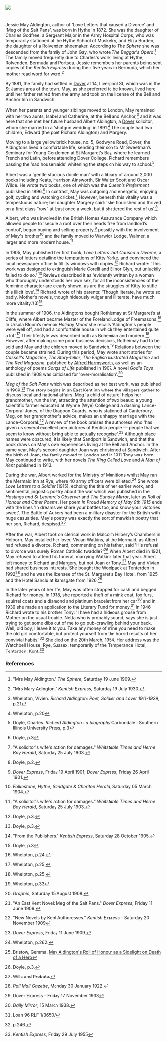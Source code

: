 <a href="https://www.kent-maps.online"><img src="https://kent-map.github.io/mdpress/juncture/ve-button.png"></a>
<param ve-config title="May Aldington (1872-1954)" author="Michelle Crowther" layout="vtl" banner="https://upload.wikimedia.org/wikipedia/commons/6/69/An_illustrated_and_descriptive_guide_to_the_great_railways_of_England_and_their_connections_with_the_Continent_%281885%29_%2814573960910%29.jpg" description="Michelle Crowther traces the often turbulent life and work of the author, Jessie May Aldington.">

<!-- Historical map layers -->
<param ve-map-layer active allmaps allmaps-id="6215fa6c47c47347" title="Bartholomew Kent 1904">

#

Jessie May Aldington, author of ‘Love Letters that caused a Divorce’ and 'Meg of the Salt Pans', was born in Hythe in 1872. She was the daughter of Charles Godfree, a Sergeant Major in the Army Hospital Corps, who was temporarily stationed at the Hythe School of Musketry, and Eliza Burden, the daughter of a Rolvenden shoemaker. According to _The Sphere_ she was descended from the family of John Gay, who wrote _The Beggar's Opera_.[^ref1]  The family moved frequently due to Charles's work, living at Hythe, Rolvenden, Bermuda and Portsea. Jessie remembers her parents being sent copies of the _Kentish Express_ during their five years in Bermuda, which her mother read word for word.[^ref2]
<param ve-image url="https://stor.artstor.org/stor/921dbaac-faac-4fcc-bb1f-4da1329f58cf" label="Hythe School of Musketry" attribution="Invicta Album of Hythe">
<param ve-entity eid="Q967166" aliases="Hythe">
<param ve-entity eid="Q2313624" aliases="Rolvenden">
<param ve-map center="Q690486" zoom="10">
<param ve-map center="Q967166" zoom="13">
<param ve-map center="Q2313624" zoom="13">

By 1881, the family had settled in [Dover](/19c/19c-dover/) at 14, Liverpool St, which was in the St James area of the town. May, as she preferred to be known, lived here until her father retired from the army and took on the license of the Bell and Anchor Inn in Sandwich.
<br><br>
When her parents and younger siblings moved to London, May remained with her two aunts, Isabel and Catherine, at the Bell and Anchor,[^ref3] and it was here that she met her future husband Albert Aldington, a [Dover](/19c/19c-dover/) solicitor, whom she married in a 'shotgun wedding' in 1891.[^ref4] The couple had two children, Edward (the poet Richard Aldington) and Margery.
<param ve-image url="https://stor.artstor.org/stor/be2d7a73-d2b3-4188-8d40-1a76523fa117" label="Ward Lock Dover">
<param ve-entity eid="Q179224" aliases="Dover">
<param ve-entity eid="Q26163" aliases="Sandwich">
<param ve-map center="Q179224" zoom="13">
<param ve-map center="Q26163" zoom="13">

Moving to a large yellow brick house, no. 5, Godwyne Road, Dover, the Aldingtons lived a comfortable life, sending their son to Mr Sweetman’s Seminary for Young Gentlemen at St Margaret’s Bay, where he learned French and Latin, before attending Dover College. Richard remembers passing the 'sad housemaids' whitening the steps on his way to school.[^ref5]
<br><br>
Albert was a 'gentle studious docile man' with a library of around 2,000 books including Keats, Harrison Ainsworth, Sir Walter Scott and Oscar Wilde. He wrote two books, one of which was the _Queen’s Preferment_ published in 1896.[^ref6] In contrast, May was outgoing and energetic, enjoying golf, cycling and watching cricket.[^ref7] However, beneath this vitality was a tempestuous nature;  her daughter Margery said: 'she flourished and thrived on a first class “row” at least once a week, but it shattered the rest of us'.[^ref8] 
<param ve-image url="https://upload.wikimedia.org/wikipedia/commons/b/ba/Imprimerie_Paul_Dupont%2C_Whitworth_Cycles%2C_c._1900.jpg" label="Advertisement for Whitworth Cycles, c. 1900">
<param ve-entity eid="Q179224" aliases="Dover">
<param ve-entity eid="Q24638363" aliases="St Margaret’s Bay">
<param ve-map center="Q179224" zoom="13">
<param ve-map center="Q24638363" zoom="13">

Albert, who was involved in the British Homes Assurance Company which allowed people to 'secure a roof over their heads free from landlord’s control', began buying and selling property,[^ref9] possibly with the involvement of May's brother[^ref10] and the family moved to Warwick Lodge, Walmer, a larger and more modern house.[^ref11] 
<br><br>
In 1905, May published her first book, _Love Letters that Caused a Divorce_, a series of letters detailing the temptations of Kitty Yorke, and convinced the local newspaper office to fill its windows with copies.[^ref12] Richard wrote: 'This work was designed to extinguish Marie Corelli and Elinor Glyn, but unluckily failed to do so.' [^ref13] Reviews described it as 'evidently written by a woman who thoroughly understands her own sex, for all the inconsistencies of the feminine character are clearly shown, as are the struggles of Kitty to stifle this illicit love'.[^ref14] Richard, wrote of his parents: 'Though literate, he wrote so badly. Mother’s novels, though hideously vulgar and illiterate, have much more vitality.'(3)[^ref15]
<param ve-image url="https://upload.wikimedia.org/wikipedia/commons/7/71/%22The_Love_Letter%22_by_Auguste_Toulmouche.jpg" label="The Love Letter by Auguste Toulmouche, Public domain, via Wikimedia Commons">
<param ve-entity eid="Q2551894" aliases="Walmer">
<param ve-map center="Q2551894" zoom="13">

In the summer of 1906, the Aldingtons bought Rothiemay at St Margaret’s at Cliffe, where Albert became Master of the Foreland Lodge of Freemasons.[^ref16] In Ursula Bloom’s memoir _Holiday Mood_ she recalls 'Aldington's people were well off, and had a comfortable house in which they entertained quite a lot.'[^ref17] Their lifestyle was described both as Bohemian and modern.[^ref18] However, after making some poor business decisions, Rotheimay had to be sold and May and the children moved to Sandwich.[^ref19] Relations between the couple became strained. During this period, May wrote short stories for _Cassell's Magazine_, _The Story-teller_, _The English Illustrated Magazine_ and _The Red Magazine_, published by [Alfred Harmsworth](/20c/20c-northcliffe-biography), as well as an anthology of poems _Songs of Life_ published in 1907. A novel _God's Toys_ published in 1908 was criticised for 'over-moralisation'.[^ref20]
<param ve-image url="https://upload.wikimedia.org/wikipedia/commons/2/2c/The_Harmsworth_Red_Magazine_15_March_1910.jpg" label="The Harmsworth Red Magazine, Public domain, via Wikimedia Commons">
<param ve-entity eid="Q26163" aliases="Sandwich">
<param ve-entity eid="Q3495338" aliases="St Margaret's at Cliffe">
<param ve-map center="Q26163" zoom="13">
<param ve-map center="Q3495338" zoom="13">

 _Meg of the Salt Pans_ which was described as her best work, was published in 1909.[^ref21] The story begins in an East Kent inn where the villagers gather to discuss local and national affairs.  Meg 'a child of nature' helps her grandmother, run the inn, attracting the attention of two beaux: a young scientific farmer educated at Wynne (Wye) College and a dashing Lance-Corporal Jones, of the Dragoon Guards, who is stationed at Canterbury. Meg, on her grandmother's advice, makes an unhappy marriage with the Lance-Corporal.[^ref22] A review of the book praises the authoress who 'has given us several excellent pen pictures of Kentish people — people that we seem to know without being able to actually recognise'.[^ref23] Although place names were obscured, it is likely that Sandport is Sandwich, and that the book draws on May's own experiences living at the Bell and Anchor. In the same year, May's second daughter Joan was christened at Sandwich. After the birth of Joan, the family moved to London and in 1911 Tony was born. May continued to write, with her novels _The King Called Love_ and _A Man of Kent_ published in 1913.
 <param ve-image url="https://upload.wikimedia.org/wikipedia/commons/d/dc/1904-08-20_front_The_Barbican_Sandwich_Kent.jpg" label="The Barbican Sandwich via Wikimedia Commons">
<param ve-entity eid="Q26163" aliases="Sandwich">
<param ve-map center="Q26163" zoom="13">

During the war, Albert worked for the Ministry of Munitions whilst May ran the Mermaid Inn at Rye, where 40 army officers were billeted.[^ref24]  She wrote _Love Letters to a Soldier_ (1915), echoing the title of her earlier work, and sentimental jingoistic poetry about the war which was published in the _Hastings and St Leonard's Observer_ and _The Sunday Mirror_, later as _Roll of Honour and Other Poems_. Her poem _In Proud Memory of May 9th 1915_ ends with the lines 'In dreams we share your battles too, and know your victories sweet'. The Battle of Aubers had been a military disaster for the British with huge casualties. May's poetry was exactly the sort of mawkish poetry that her son, Richard, despised.[^ref25]
<br><br>
After the war, Albert took on clerical work in Malcolm Hilbery’s Chambers in Holborn. May installed her lover, Vivian Watkins, at the Mermaid, as Albert had refused a divorce. Richard, commenting on his father, said 'His refusal to divorce was surely Roman Catholic twaddle?'[^ref26] When Albert died in 1921, May refused to attend his funeral, marrying Watkins later that year. Albert left money to Richard and Margery, but not Joan or Tony.[^ref27] May and Vivian had shared business interests. She bought the Woolpack at Tenterden in 1992[^ref28] and he was the licensee of the St. Margaret's Bay Hotel, from 1925 and the Hotel Sanclu at Ramsgate from 1926.[^ref29] 
<param ve-image url="https://upload.wikimedia.org/wikipedia/commons/8/8e/St._Mildred%27s_Church%2C_Tenterden%2C_Kent.JPG" label="The Woolpack, Tenterden, Abuk SABUK, CC BY-SA 3.0, via Wikimedia Commons">
<param ve-entity eid="Q1020800" aliases="Rye">
<param ve-entity eid="Q614560" aliases="Tenterden">
<param ve-map center="Q1020800" zoom="12">
<param ve-map center="Q614560" zoom="12">

In the later years of her life, May was often strapped for cash and begged Richard for money. In 1938, she reported a theft of a mink coat, fox furs, squirrel coats and a diamond and platinum bracelet from her car[^ref30] and in 1939 she made an application to the Literary Fund for money.[^ref31] In 1946 Richard wrote to his brother Tony: 'I have had a hideous grouse from Mother on the usual trouble. Netta who is probably sound, says she is just trying to get some dibs out of me to go pub-crawling behind your back. Well, old boy, I leave it to you. Take any money of mine you need to make the old girl comfortable, but protect yourself from the horrid results of her convivial habits.'[^ref32] She died on the 20th March, 1954. Her address was the Watchbell House, Rye, Sussex, temporarily of the Temperance Hotel, Tenterden. Kent.[^ref33]
<param ve-image url="https://stor.artstor.org/stor/73d992a1-2758-4f9d-903a-bd75d7768f9b" label="Temperance Hotel, Tenterden by kind permission of Tenterden Museum">

### References

[^ref1]: "Mrs May Aldington." _The Sphere_, Saturday 19 June 1909.
[^ref2]: "Mrs Mary Adington." _Kentish Express_, Saturday 19 July 1930.
[^ref3]: Whelpton, Vivien. _Richard Aldington: Poet, Soldier and Lover 1911-1929_, p.21
[^ref4]: Whelpton, p.20
[^ref5]: Doyle, Charles. _Richard Aldington : a biography_ Carbondale : Southern Illinois University Press, p.3
[^ref6]: Doyle, p.3
[^ref7]: "A solicitor's wife's action for damages." _Whitstable Times and Herne Bay Herald_, Saturday 25 July 1903.
[^ref8]: Doyle, p.2.
[^ref9]: _Dover Express_, Friday 19 April 1901; _Dover Express_, Friday 26 April 1901.
[^ref10]: _Folkestone, Hythe, Sandgate & Cheriton Herald_, Saturday 05 March 1904.
[^ref11]: "A solicitor's wife's action for damages." _Whitstable Times and Herne Bay Herald_, Saturday 25 July 1903.
[^ref12]: Doyle, p.3.
[^ref13]: Doyle, p.3.
[^ref14]: "From the Publishers." _Kentish Express_, Saturday 28 October 1905.
[^ref15]: Doyle, p.3
[^ref16]: Whelpton, p.24. 
[^ref17]: Whelpton, p.25. 
[^ref18]: Whelpton, p.25.
[^ref19]: Whelpton, p.33
[^ref20]: _Graphic_, Saturday 15 August 1908.
[^ref21]: "An East Kent Novel: Meg of the Salt Pans." _Dover Express_, Friday 11 June 1909.
[^ref22]: "New Novels by Kent Authoresses." _Kentish Express_ - Saturday 20 November 1909
[^ref23]: _Dover Express_, Friday 11 June 1909.
[^ref24]: Whelpton, p.262.
[^ref25]: Bristow, Gemma. [May Aldington's Roll of Honour as a Sidelight on Death of a Hero](https://nclsn.wordpress.com/2018/08/20/may-aldingtons-roll-of-honour-as-a-sidelight-on-death-of-a-hero/)
[^ref26]: Doyle, p.3.
[^ref27]: Wills and Probate.
[^ref28]: _Pall Mall Gazette_, Monday 30 January 1922.
[^ref29]: Dover Express - Friday 17 November 1933
[^ref30]: _Daily Mirror_, 15 March 1938.
[^ref31]: Loan 96 RLF 1/3650/
[^ref32]: p.246.
[^ref33]: _Kentish Express_, Friday 29 July 1955
